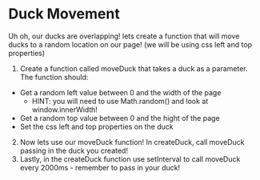 # Duck Movement 

Uh oh, our ducks are overlapping! lets create a function that will move ducks to a random location on our page! (we will be using css left and top properties)

1. Create a function called moveDuck that takes a duck as a parameter. The function should:
  - Get a random left value between 0 and the width of the page
    - HINT: you will need to use Math.random() and look at window.innerWidth!
  - Get a random top value between 0 and the hight of the page
  - Set the css left and top properties on the duck
2. Now lets use our moveDuck function! In createDuck, call moveDuck passing in the duck you created!
3. Lastly, in the createDuck function use setInterval to call moveDuck every 2000ms - remember to pass in your duck!